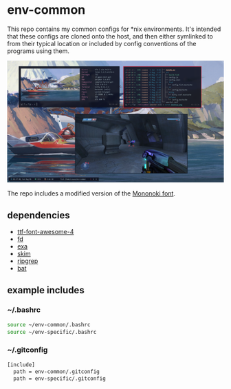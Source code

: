 # env-common
This repo contains my common configs for *nix environments. It's intended that these configs are cloned onto the host, and then either symlinked to from their typical location or included by config conventions of the programs using them.

![](desktop.png)

The repo includes a modified version of the [Mononoki font](https://github.com/madmalik/mononoki).

## dependencies

* [ttf-font-awesome-4](https://aur.archlinux.org/packages/ttf-font-awesome-4/)
* [fd](https://github.com/sharkdp/fd)
* [exa](https://github.com/ogham/exa)
* [skim](https://github.com/lotabout/skim)
* [ripgrep](https://github.com/BurntSushi/ripgrep)
* [bat](https://github.com/sharkdp/bat)

## example includes

### ~/.bashrc
```sh
source ~/env-common/.bashrc
source ~/env-specific/.bashrc
```

### ~/.gitconfig
```
[include]
  path = env-common/.gitconfig
  path = env-specific/.gitconfig
```
